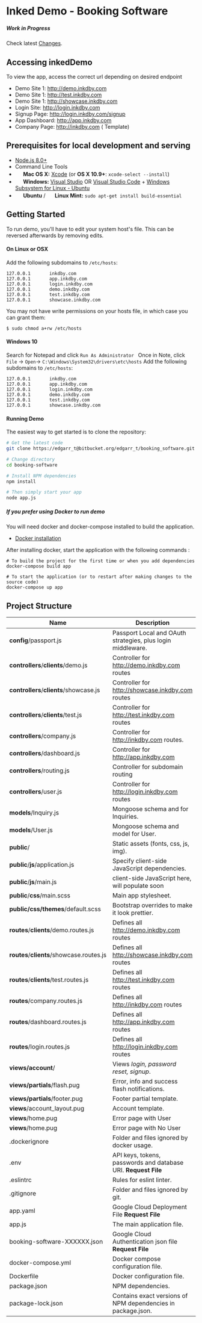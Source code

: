 # Inked Demo - Booking Software
##### Work in Progress


Check latest [Changes](https://github.com/edgarrt/booking_software/blob/master/CHANGELOG.md).

Accessing inkedDemo
---------------
To view the app, access the correct url depending on desired endpoint
- Demo Site 1: http://demo.inkdby.com  
- Demo Site 1: http://test.inkdby.com  
- Demo Site 1: http://showcase.inkdby.com  
- Login Site: http://login.inkdby.com
- Signup Page: http://login.inkdby.com/signup  
- App Dashboard: http://app.inkdby.com  
- Company Page: http://inkdby.com ( Template)





Prerequisites for local development and serving
-------------

- [Node.js 8.0+](http://nodejs.org)
- Command Line Tools
 - <img src="http://deluge-torrent.org/images/apple-logo.gif" height="17">&nbsp;**Mac OS X:** [Xcode](https://itunes.apple.com/us/app/xcode/id497799835?mt=12) (or **OS X 10.9+**: `xcode-select --install`)
 - <img src="http://dc942d419843af05523b-ff74ae13537a01be6cfec5927837dcfe.r14.cf1.rackcdn.com/wp-content/uploads/windows-8-50x50.jpg" height="17">&nbsp;**Windows:** [Visual Studio](https://www.visualstudio.com/products/visual-studio-community-vs) OR [Visual Studio Code](https://code.visualstudio.com) + [Windows Subsystem for Linux - Ubuntu](https://docs.microsoft.com/en-us/windows/wsl/install-win10)
 - <img src="https://lh5.googleusercontent.com/-2YS1ceHWyys/AAAAAAAAAAI/AAAAAAAAAAc/0LCb_tsTvmU/s46-c-k/photo.jpg" height="17">&nbsp;**Ubuntu** / <img src="https://upload.wikimedia.org/wikipedia/commons/3/3f/Logo_Linux_Mint.png" height="17">&nbsp;**Linux Mint:** `sudo apt-get install build-essential`



Getting Started
---------------

To run demo, you'll have to edit your system host's file.
This can be reversed afterwards by removing edits.

#### On Linux or OSX
Add the following subdomains to `/etc/hosts`:
```
127.0.0.1       inkdby.com
127.0.0.1       app.inkdby.com
127.0.0.1       login.inkdby.com
127.0.0.1       demo.inkdby.com
127.0.0.1       test.inkdby.com
127.0.0.1       showcase.inkdby.com
```

You may not have write permissions on your hosts file, in which case you can
grant them:
```
$ sudo chmod a+rw /etc/hosts
```

#### Windows 10

Search for Notepad and click `Run As Administrator `
Once in Note, click `File` -> `Open`-> `C:\Windows\System32\drivers\etc\hosts`
Add the following subdomains to `/etc/hosts`:
```
127.0.0.1       inkdby.com
127.0.0.1       app.inkdby.com
127.0.0.1       login.inkdby.com
127.0.0.1       demo.inkdby.com
127.0.0.1       test.inkdby.com
127.0.0.1       showcase.inkdby.com
```

#### Running Demo
The easiest way to get started is to clone the repository:

```bash
# Get the latest code
git clone https://edgarr_t@bitbucket.org/edgarr_t/booking_software.git booking-software

# Change directory
cd booking-software

# Install NPM dependencies
npm install

# Then simply start your app
node app.js
```

##### If you prefer using Docker to run demo
You will need docker and docker-compose installed to build the application.

- [Docker installation](https://docs.docker.com/engine/installation/)

After installing docker, start the application with the following commands :

```
# To build the project for the first time or when you add dependencies
docker-compose build app

# To start the application (or to restart after making changes to the source code)
docker-compose up app

```

Project Structure
-----------------

| Name                               | Description                                                  |
| ---------------------------------- | ------------------------------------------------------------ |
| **config**/passport.js             | Passport Local and OAuth strategies, plus login middleware.  |
| **controllers**/**clients**/demo.js| Controller for http://demo.inkdby.com routes                       |
| **controllers**/**clients**/showcase.js| Controller for http://showcase.inkdby.com routes                       |
| **controllers**/**clients**/test.js| Controller for http://test.inkdby.com routes                       |
| **controllers**/company.js             | Controller for http://inkdby.com routes.               |
| **controllers**/dashboard.js         | Controller for http://app.inkdby.com                                  |
| **controllers**/routing.js            | Controller for subdomain routing                            |
| **controllers**/user.js            | Controller for http://login.inkdby.com routes                      |
| **models**/Inquiry.js                 | Mongoose schema and for Inquiries.                          |
| **models**/User.js                 | Mongoose schema and model for User.                          |
| **public**/                        | Static assets (fonts, css, js, img).                         |
| **public**/**js**/application.js   | Specify client-side JavaScript dependencies.                 |
| **public**/**js**/main.js          | client-side JavaScript here, will populate soon                      |
| **public**/**css**/main.scss       | Main app stylesheet.                                 |
| **public/css/themes**/default.scss | Bootstrap overrides to make it look prettier.           |
| **routes**/**clients**/demo.routes.js| Defines all http://demo.inkdby.com routes                       |
| **routes**/**clients**/showcase.routes.js| Defines all http://showcase.inkdby.com routes                       |
| **routes**/**clients**/test.routes.js| Defines all http://test.inkdby.com routes                       |
| **routes**/company.routes.js| Defines all http://inkdby.com routes                       |
| **routes**/dashboard.routes.js| Defines all http://app.inkdby.com routes                       |
| **routes**/login.routes.js| Defines all http://login.inkdby.com routes                       |
| **views/account**/                 | Views *login, password reset, signup*.      |
| **views/partials**/flash.pug       | Error, info and success flash notifications.                 |
| **views/partials**/footer.pug      | Footer partial template.                                     |
| **views**/account_layout.pug       | Account template.                                               |
| **views**/home.pug                 | Error page with User                                           |
| **views**/home.pug                 | Error page with No User                                          |
| .dockerignore                      | Folder and files ignored by docker usage.                    |
| .env                               | API keys, tokens, passwords and database URI. **Request File**           |
| .eslintrc                          | Rules for eslint linter.                                     |
| .gitignore                         | Folder and files ignored by git.                             |
| app.yaml                             | Google Cloud Deployment File **Request File**                                   |
| app.js                             | The main application file.                                   |
| booking-software-XXXXXX.json                             | Google Cloud Authentication json file **Request File**                                    |
| docker-compose.yml                 | Docker compose configuration file.                           |
| Dockerfile                         | Docker configuration file.                                   |
| package.json                       | NPM dependencies.                                            |
| package-lock.json                  | Contains exact versions of NPM dependencies in package.json. |
